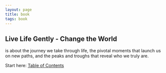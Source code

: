 ```yaml
---
layout: page
title: book
tags: book
---
```


## Live Life Gently - Change the World 

is about the journey we take through life, the pivotal moments that launch us on new paths, and the peaks and troughs that reveal who we truly are.

Start here: [Table of Contents](https://nicolawrites.co.uk/contents)

<style>
  .wrapper {
    max-width: 33em;
  }
</style>